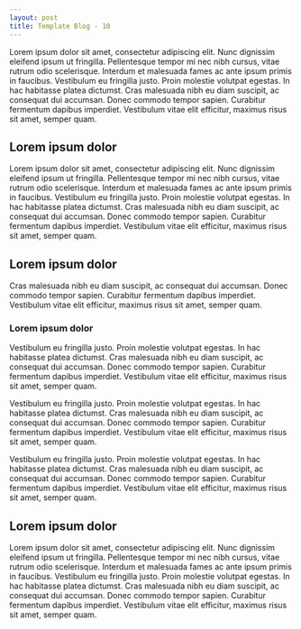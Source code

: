 ```yaml
---
layout: post
title: Template Blog - 10
---
```


Lorem ipsum dolor sit amet, consectetur adipiscing elit. Nunc dignissim eleifend ipsum ut fringilla. Pellentesque tempor mi nec nibh cursus, vitae rutrum odio scelerisque. Interdum et malesuada fames ac ante ipsum primis in faucibus. Vestibulum eu fringilla justo. Proin molestie volutpat egestas. In hac habitasse platea dictumst. Cras malesuada nibh eu diam suscipit, ac consequat dui accumsan. Donec commodo tempor sapien. Curabitur fermentum dapibus imperdiet. Vestibulum vitae elit efficitur, maximus risus sit amet, semper quam.

## Lorem ipsum dolor

Lorem ipsum dolor sit amet, consectetur adipiscing elit. Nunc dignissim eleifend ipsum ut fringilla. Pellentesque tempor mi nec nibh cursus, vitae rutrum odio scelerisque. Interdum et malesuada fames ac ante ipsum primis in faucibus. Vestibulum eu fringilla justo. Proin molestie volutpat egestas. In hac habitasse platea dictumst. Cras malesuada nibh eu diam suscipit, ac consequat dui accumsan. Donec commodo tempor sapien. Curabitur fermentum dapibus imperdiet. Vestibulum vitae elit efficitur, maximus risus sit amet, semper quam.

## Lorem ipsum dolor

Cras malesuada nibh eu diam suscipit, ac consequat dui accumsan. Donec commodo tempor sapien. Curabitur fermentum dapibus imperdiet. Vestibulum vitae elit efficitur, maximus risus sit amet, semper quam.

### Lorem ipsum dolor

Vestibulum eu fringilla justo. Proin molestie volutpat egestas. In hac habitasse platea dictumst. Cras malesuada nibh eu diam suscipit, ac consequat dui accumsan. Donec commodo tempor sapien. Curabitur fermentum dapibus imperdiet. Vestibulum vitae elit efficitur, maximus risus sit amet, semper quam.

Vestibulum eu fringilla justo. Proin molestie volutpat egestas. In hac habitasse platea dictumst. Cras malesuada nibh eu diam suscipit, ac consequat dui accumsan. Donec commodo tempor sapien. Curabitur fermentum dapibus imperdiet. Vestibulum vitae elit efficitur, maximus risus sit amet, semper quam.

Vestibulum eu fringilla justo. Proin molestie volutpat egestas. In hac habitasse platea dictumst. Cras malesuada nibh eu diam suscipit, ac consequat dui accumsan. Donec commodo tempor sapien. Curabitur fermentum dapibus imperdiet. Vestibulum vitae elit efficitur, maximus risus sit amet, semper quam.

## Lorem ipsum dolor

Lorem ipsum dolor sit amet, consectetur adipiscing elit. Nunc dignissim eleifend ipsum ut fringilla. Pellentesque tempor mi nec nibh cursus, vitae rutrum odio scelerisque. Interdum et malesuada fames ac ante ipsum primis in faucibus. Vestibulum eu fringilla justo. Proin molestie volutpat egestas. In hac habitasse platea dictumst. Cras malesuada nibh eu diam suscipit, ac consequat dui accumsan. Donec commodo tempor sapien. Curabitur fermentum dapibus imperdiet. Vestibulum vitae elit efficitur, maximus risus sit amet, semper quam.